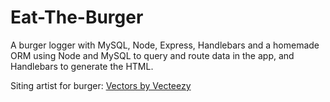 # Eat-The-Burger
A burger logger with MySQL, Node, Express, Handlebars and a homemade ORM using Node and MySQL to query and route data in the app, and Handlebars to generate the HTML.



Siting artist for burger: 
<a href="https://www.vecteezy.com/"> Vectors by Vecteezy</a> 
